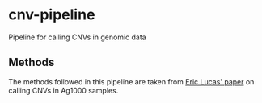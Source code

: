 # cnv-pipeline
Pipeline for calling CNVs in genomic data

## Methods
The methods followed in this pipeline are taken from [Eric Lucas' paper](https://doi.org/10.1101/gr.245795.118) on calling CNVs in Ag1000 samples.